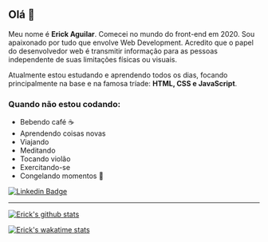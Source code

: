 ## Olá 👋

Meu nome é **Erick Aguilar**. Comecei no mundo do front-end em 2020. Sou apaixonado por tudo que envolve Web Development. Acredito que o papel do desenvolvedor web é transmitir informação para as pessoas independente de suas limitações físicas ou visuais.

Atualmente estou estudando e aprendendo todos os dias, focando principalmente na base e na famosa tríade: **HTML, CSS e JavaScript**.

### Quando não estou codando:
- Bebendo café ☕
- Aprendendo coisas novas
- Viajando
- Meditando
- Tocando violão
- Exercitando-se
- Congelando momentos 📸

[![Linkedin Badge](https://img.shields.io/badge/-LinkedIn-blue?style=flat-square&logo=Linkedin&logoColor=white&link=https://www.linkedin.com/in/aguilar-erick/)](https://www.linkedin.com/in/aguilar-erick)

___

[![Erick's github stats](https://github-readme-stats.vercel.app/api?username=ericksvaguilar)](https://github.com/anuraghazra/github-readme-stats)

[![Erick's wakatime stats](https://github-readme-stats.vercel.app/api/wakatime?username=ericksvaguilar)](https://github.com/anuraghazra/github-readme-stats)

